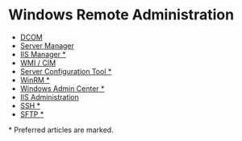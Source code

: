 Windows Remote Administration
=============================

- [DCOM](Dcom.md)
- [Server Manager](ServerManager.md)
- [IIS Manager *](IisManager.md)
- [WMI / CIM](Wmi.md)
- [Server Configuration Tool *](Sconfig.md)
- [WinRM *](WinRM.md)
- [Windows Admin Center *](WindowsAdminCenter.md)
- [IIS Administration](IisAdministration.md)
- [SSH *](Ssh.md)
- [SFTP *](Sftp.md)

\* Preferred articles are marked.

